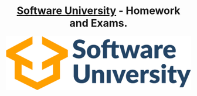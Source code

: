 <h1 align="center"><a href="https://softuni.bg/" target="_blank">Software University</a> - Homework and Exams.</h1>
<img src="https://raw.githubusercontent.com/kcenow/softuni/main/preview.png">
